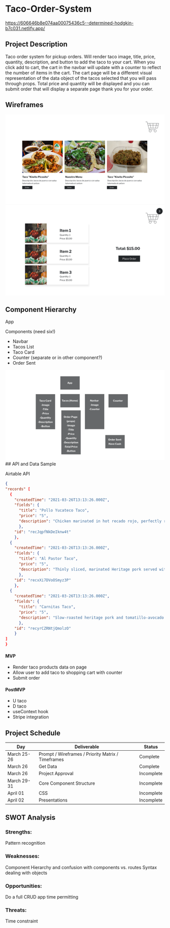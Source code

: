 # Taco-Order-System
https://606646b8e074aa00075436c5--determined-hodgkin-b7c031.netlify.app/
## Project Description

Taco order system for pickup orders. Will render taco image, title, price, quantity, description, and button to add the taco to your cart. When you click add to cart, the cart in the navbar will update with a counter to reflect the number of items in the cart. The cart page will be a different visual representation of the data object of the tacos selected that you will pass through props. Total price and quantity will be displayed and you can submit order that will display a separate page thank you for your order.

## Wireframes

<img src="./tacos-order-system/src/Product Page.png"/>
<img src="./tacos-order-system/src/Order Page.png"/>

## Component Hierarchy

App

Components (need six!)

- Navbar
- Tacos List
- Taco Card
- Counter (separate or in other component?)
- Order Sent

<img src="./tacos-order-system/src/Components Chart.png">
## API and Data Sample

Airtable API

```json
{
"records" [
  {
    "createdTime": "2021-03-26T13:13:26.000Z",
    "fields": {
      "title": "Pollo Yucateco Taco",
      "price": "5",
      "description": "Chicken marinated in hot recado rojo, perfectly ro… with refried beans and tomatillo-avocado salsa. "
      },
    "id": "recJqpfNkDeIknw4t"
    },
  {
    "createdTime": "2021-03-26T13:13:26.000Z",
    "fields": {
      "title": "Al Pastor Taco",
      "price": "5",
      "description": "Thinly sliced, marinated Heritage pork served with cilantro, onions, and roasted pineapple."
      },
    "id": "recxXi7DVoOSmyz3P"
    },
  {
    "createdTime": "2021-03-26T13:13:26.000Z",
    "fields": {
      "title": "Carnitas Taco",
      "price": "5",
      "description": "Slow-roasted heritage pork and tomatillo-avocado s…pped with cilantro, onions, and spicy escabeche."
      },
    "id": "recyrCZRNtjQmolzO"
    }
]
}
```

#### MVP

- Render taco products data on page
- Allow user to add taco to shopping cart with counter
- Submit order

#### PostMVP

- U taco
- D taco
- useContext hook
- Stripe integration

## Project Schedule

| Day         | Deliverable                                        | Status     |
| ----------- | -------------------------------------------------- | ---------- |
| March 25-26 | Prompt / Wireframes / Priority Matrix / Timeframes | Complete   |
| March 26    | Get Data                                           | Complete   |
| March 26    | Project Approval                                   | Incomplete |
| March 29-31 | Core Component Structure                           | Incomplete |
| April 01    | CSS                                                | Incomplete |
| April 02    | Presentations                                      | Incomplete |

## SWOT Analysis

### Strengths:

Pattern recognition

### Weaknesses:

Component Hierarchy and confusion with components vs. routes
Syntax dealing with objects

### Opportunities:

Do a full CRUD app time permitting

### Threats:

Time constraint
